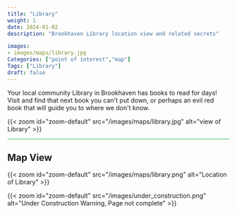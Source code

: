 ```yaml
---
title: "Library"
weight: 1
date: 2024-01-02
description: "Brookhaven Library location view and related secrets"

images:
- images/maps/library.jpg
Categories: ["point of interest","map"]
Tags: ["Library"]
draft: false
--- 
```


Your local community Library in Brookhaven has books to read for days! Visit and find that next book you can't put down, or perhaps an evil red book that will guide you to where we don't know.

{{< zoom id="zoom-default" src="/images/maps/library.jpg" alt="view of Library" >}}


<hr style="background-color: #28b44c" size=8>

## Map View

{{< zoom id="zoom-default" src="/images/maps/library.png" alt="Location of Library" >}}

{{< zoom id="zoom-default" src="/images/under_construction.png" alt="Under Construction Warning, Page not complete" >}}

<!-- <hr style="background-color: #28b44c" size=8>

### Related CaseBook Items

- [URL](/)

<hr style="background-color: #28b44c" size=8>

### Related Quests

- [URL](/) -->
